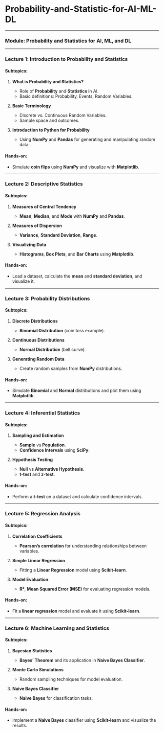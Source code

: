 # Probability-and-Statistic-for-AI-ML-DL

---

### **Module: Probability and Statistics for AI, ML, and DL**

---

### **Lecture 1: Introduction to Probability and Statistics**
#### **Subtopics:**
1. **What is Probability and Statistics?**
   - Role of **Probability** and **Statistics** in AI.
   - Basic definitions: Probability, Events, Random Variables.

2. **Basic Terminology**
   - Discrete vs. Continuous Random Variables.
   - Sample space and outcomes.

3. **Introduction to Python for Probability**
   - Using **NumPy** and **Pandas** for generating and manipulating random data.

#### **Hands-on:** 
- Simulate **coin flips** using **NumPy** and visualize with **Matplotlib**.

---

### **Lecture 2: Descriptive Statistics**
#### **Subtopics:**
1. **Measures of Central Tendency**
   - **Mean**, **Median**, and **Mode** with **NumPy** and **Pandas**.

2. **Measures of Dispersion**
   - **Variance**, **Standard Deviation**, **Range**.
   
3. **Visualizing Data**
   - **Histograms**, **Box Plots**, and **Bar Charts** using **Matplotlib**.

#### **Hands-on:** 
- Load a dataset, calculate the **mean** and **standard deviation**, and visualize it.

---

### **Lecture 3: Probability Distributions**
#### **Subtopics:**
1. **Discrete Distributions**
   - **Binomial Distribution** (coin toss example).
   
2. **Continuous Distributions**
   - **Normal Distribution** (bell curve).
   
3. **Generating Random Data**
   - Create random samples from **NumPy** distributions.

#### **Hands-on:** 
- Simulate **Binomial** and **Normal** distributions and plot them using **Matplotlib**.

---

### **Lecture 4: Inferential Statistics**
#### **Subtopics:**
1. **Sampling and Estimation**
   - **Sample** vs **Population**.
   - **Confidence Intervals** using **SciPy**.

2. **Hypothesis Testing**
   - **Null** vs **Alternative Hypothesis**.
   - **t-test** and **z-test**.

#### **Hands-on:** 
- Perform a **t-test** on a dataset and calculate confidence intervals.

---

### **Lecture 5: Regression Analysis**
#### **Subtopics:**
1. **Correlation Coefficients**
   - **Pearson’s correlation** for understanding relationships between variables.

2. **Simple Linear Regression**
   - Fitting a **Linear Regression** model using **Scikit-learn**.

3. **Model Evaluation**
   - **R²**, **Mean Squared Error (MSE)** for evaluating regression models.

#### **Hands-on:** 
- Fit a **linear regression** model and evaluate it using **Scikit-learn**.

---

### **Lecture 6: Machine Learning and Statistics**
#### **Subtopics:**
1. **Bayesian Statistics**
   - **Bayes’ Theorem** and its application in **Naive Bayes Classifier**.

2. **Monte Carlo Simulations**
   - Random sampling techniques for model evaluation.

3. **Naive Bayes Classifier**
   - **Naive Bayes** for classification tasks.

#### **Hands-on:** 
- Implement a **Naive Bayes** classifier using **Scikit-learn** and visualize the results.
